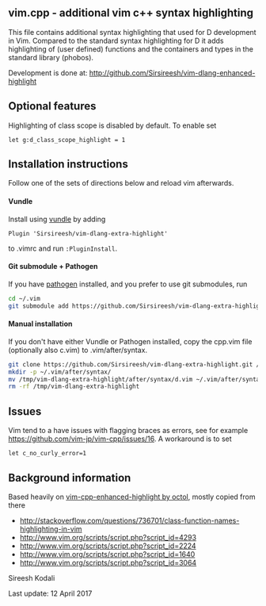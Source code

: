 vim.cpp - additional vim c++ syntax highlighting
------------------------------------------------

This file contains additional syntax highlighting that used for D
development in Vim. Compared to the standard syntax highlighting for D it
adds highlighting of (user defined) functions and the containers and types in
the standard library (phobos).

Development is done at: http://github.com/Sirsireesh/vim-dlang-enhanced-highlight

Optional features
-----------------

Highlighting of class scope is disabled by default. To enable set
```vim
let g:d_class_scope_highlight = 1
```

Installation instructions
-------------------------
Follow one of the sets of directions below and reload vim afterwards.

#### Vundle
Install using [vundle](https://github.com/gmarik/Vundle.vim) by adding
```vim
Plugin 'Sirsireesh/vim-dlang-extra-highlight'
```
to .vimrc and run `:PluginInstall`.


#### Git submodule + Pathogen
If you have [pathogen](https://github.com/tpope/vim-pathogen) installed,
and you prefer to use git submodules, run
```sh
cd ~/.vim
git submodule add https://github.com/Sirsireesh/vim-dlang-extra-highlight.git bundle/syntax/
```

#### Manual installation
If you don't have either Vundle or Pathogen installed, copy the cpp.vim file
(optionally also c.vim) to .vim/after/syntax.
```sh
git clone https://github.com/Sirsireesh/vim-dlang-extra-highlight.git /tmp/vim-dlang-extra-highlight
mkdir -p ~/.vim/after/syntax/
mv /tmp/vim-dlang-extra-highlight/after/syntax/d.vim ~/.vim/after/syntax/d.vim
rm -rf /tmp/vim-dlang-extra-highlight
```

Issues
------

Vim tend to a have issues with flagging braces as errors, see for example
https://github.com/vim-jp/vim-cpp/issues/16. A workaround is to set
```vim
let c_no_curly_error=1
```

Background information
----------------------

Based heavily on [vim-cpp-enhanced-highlight by octol](https://github.com/octol/vim-cpp-enhanced-highlight), mostly copied from there
- http://stackoverflow.com/questions/736701/class-function-names-highlighting-in-vim
- http://www.vim.org/scripts/script.php?script_id=4293
- http://www.vim.org/scripts/script.php?script_id=2224
- http://www.vim.org/scripts/script.php?script_id=1640
- http://www.vim.org/scripts/script.php?script_id=3064

Sireesh Kodali

Last update: 12 April 2017
